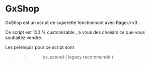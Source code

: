 # GxShop
GxShop est un script de superette fonctionnant avec RageUi v3 . 

Ce script est 100 % customisable , a vous des choisirs ce que vous souhaitez vendre.

Les préréquis pour ce script sont 

>>> es_extend ( legacy recommandé )

